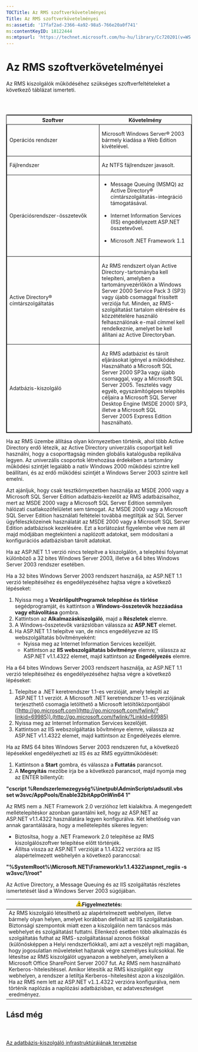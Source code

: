 ```yaml
---
TOCTitle: Az RMS szoftverkövetelményei
Title: Az RMS szoftverkövetelményei
ms:assetid: '17faf2ad-2366-4a92-98a5-766e20a0f741'
ms:contentKeyID: 18122444
ms:mtpsurl: 'https://technet.microsoft.com/hu-hu/library/Cc720201(v=WS.10)'
---
```


Az RMS szoftverkövetelményei
============================

Az RMS kiszolgálók működéséhez szükséges szoftverfeltételeket a következő táblázat ismerteti.

###  

<p> </p>
<table style="border:1px solid black;">
<colgroup>
<col width="50%" />
<col width="50%" />
</colgroup>
<thead>
<tr class="header">
<th>Szoftver</th>
<th>Követelmény</th>
</tr>
</thead>
<tbody>
<tr class="odd">
<td style="border:1px solid black;"><p>Operációs rendszer</p></td>
<td style="border:1px solid black;"><p>Microsoft Windows Server® 2003 bármely kiadása a Web Edition kivételével.</p></td>
</tr>  
<tr class="even">
<td style="border:1px solid black;"><p>Fájlrendszer</p></td>
<td style="border:1px solid black;"><p>Az NTFS fájlrendszer javasolt.</p></td>
</tr>  
<tr class="odd">
<td style="border:1px solid black;"><p>Operációsrendszer-összetevők</p></td>
<td style="border:1px solid black;"><ul>
<li>Message Queuing (MSMQ) az Active Directory® címtárszolgáltatás-integráció támogatásával.<br />  
<br />  
</li>  
<li>Internet Information Services (IIS) engedélyezett ASP.NET összetevővel.<br />  
<br />  
</li>  
<li>Microsoft .NET Framework 1.1<br />  
<br />  
</li>
</ul></td>
</tr>
<tr class="even">
<td style="border:1px solid black;"><p>Active Directory® címtárszolgáltatás</p></td>
<td style="border:1px solid black;"><p>Az RMS rendszert olyan Active Directory-tartományba kell telepíteni, amelyben a tartományvezérlőkön a Windows Server 2000 Service Pack 3 (SP3) vagy újabb csomaggal frissített verziója fut. Minden, az RMS-szolgáltatást tartalom elérésére és közzétételére használó felhasználónak e-mail címmel kell rendelkeznie, amelyet be kell állítani az Active Directoryban.</p></td>
</tr>  
<tr class="odd">
<td style="border:1px solid black;"><p>Adatbázis-kiszolgáló</p></td>
<td style="border:1px solid black;"><p>Az RMS adatbázist és tárolt eljárásokat igényel a működéshez. Használható a Microsoft SQL Server 2000 SP3a vagy újabb csomaggal, vagy a Microsoft SQL Server 2005. Tesztelés vagy egyéb, egyszámítógépes telepítés céljaira a Microsoft SQL Server Desktop Engine (MSDE 2000) SP3, illetve a Microsoft SQL Server 2005 Express Edition használható.</p></td>
</tr>  
</tbody>  
</table>
  
Ha az RMS üzembe állítása olyan környezetben történik, ahol több Active Directory erdő létezik, az Active Directory univerzális csoportjait kell használni, hogy a csoporttagság minden globális katalógusba replikálva legyen. Az univerzális csoportok létrehozása érdekében a tartomány működési szintjét legalább a natív Windows 2000 működési szintre kell beállítani, és az erdő működési szintjét a Windows Server 2003 szintre kell emelni.
  
Azt ajánljuk, hogy csak tesztkörnyezetben használja az MSDE 2000 vagy a Microsoft SQL Server Edition adatbázis-kezelőt az RMS adatbázisaihoz, mert az MSDE 2000 vagy a Microsoft SQL Server Edition semmilyen hálózati csatlakozófelületet sem támogat. Az MSDE 2000 vagy a Microsoft SQL Server Edition használati feltételei továbbá megtiltják az SQL Server ügyféleszközeinek használatát az MSDE 2000 vagy a Microsoft SQL Server Edition adatbázisok kezelésére. Ezt a korlátozást figyelembe véve nem áll majd módjában megtekinteni a naplózott adatokat, sem módosítani a konfigurációs adatbázisban tárolt adatokat. 
  
Ha az ASP.NET 1.1 verzió nincs telepítve a kiszolgálón, a telepítési folyamat különböző a 32 bites Windows Server 2003, illetve a 64 bites Windows Server 2003 rendszer esetében.
  
Ha a 32 bites Windows Server 2003 rendszert használja, az ASP.NET 1.1 verzió telepítéséhez és engedélyezéséhez hajtsa végre a következő lépéseket:
  
1.  Nyissa meg a **VezérlőpultProgramok telepítése és törlése** segédprogramját, és kattintson a **Windows-összetevők hozzáadása vagy eltávolítása** gombra.  
2.  Kattintson az **Alkalmazáskiszolgáló**, majd a **Részletek** elemre.  
3.  A Windows-összetevők varázslóban válassza az **ASP.NET** elemet.  
4.  Ha ASP.NET 1.1 telepítve van, de nincs engedélyezve az IIS webszolgáltatás bővítményeként:  
    -   Nyissa meg az Internet Information Services kezelőjét.  
    -   Kattintson az **IIS webszolgáltatás bővítménye** elemre, válassza az ASP.NET v1.1.4322 elemet, majd kattintson az **Engedélyezés** elemre.
  
Ha a 64 bites Windows Server 2003 rendszert használja, az ASP.NET 1.1 verzió telepítéséhez és engedélyezéséhez hajtsa végre a következő lépéseket:
  
1.  Telepítse a .NET keretrendszer 1.1-es verzióját, amely telepíti az ASP.NET 1.1 verziót. A Microsoft .NET keretrendszer 1.1-es verziójának terjeszthető csomagja letölthető a Microsoft letöltőközpontjából ([http://go.microsoft.com](http://go.microsoft.com/fwlink/?linkid=69985)).(http://go.microsoft.com/fwlink/?LinkId=69985)  
2.  Nyissa meg az Internet Information Services kezelőjét.  
3.  Kattintson az IIS webszolgáltatás bővítménye elemre, válassza az ASP.NET v1.1.4322 elemet, majd kattintson az Engedélyezés elemre.
  
Ha az RMS 64 bites Windows Server 2003 rendszeren fut, a következő lépésekkel engedélyezheti az IIS és az RMS együttműködését:
  
1.  Kattintson a **Start** gombra, és válassza a **Futtatás** parancsot.  
2.  A **Megnyitás** mezőbe írja be a következő parancsot, majd nyomja meg az ENTER billentyűt:
  
**"cscript %Rendszerlemezegység%\\inetpub\\AdminScripts\\adsutil.vbs set w3svc/AppPools/Enable32bitAppOnWin64 1"**
  
Az RMS nem a .NET Framework 2.0 verzióhoz lett kialakítva. A megengedett mellételepítéskor azonban garantálni kell, hogy az ASP.NET az ASP.NET v1.1.4322 használatára legyen konfigurálva. Két lehetőség van annak garantálására, hogy a mellételepítés sikeres legyen:
  
-   Biztosítsa, hogy a .NET Framework 2.0 telepítése az RMS kiszolgálószoftver telepítése előtt történjék.  
-   Állítsa vissza az ASP.NET verzióját a 1.1.4322 verzióra az IIS alapértelmezett webhelyén a következő paranccsal:
  
**"%SystemRoot%\\Microsoft.NET\\Framework\\v1.1.4322\\aspnet\_regiis -s w3svc/1/root"**
  
Az Active Directory, a Message Queuing és az IIS szolgáltatás részletes ismertetését lásd a Windows Server 2003 súgójában.
  
| ![](images/Cc720201.Caution(WS.10).gif)Figyelmeztetés:                                                                                                                                                                                                                                                                                                                                                                                                                                                                                                                                                                                                                                                                                                                                                                                                                                             |  
|---------------------------------------------------------------------------------------------------------------------------------------------------------------------------------------------------------------------------------------------------------------------------------------------------------------------------------------------------------------------------------------------------------------------------------------------------------------------------------------------------------------------------------------------------------------------------------------------------------------------------------------------------------------------------------------------------------------------------------------------------------------------------------------------------------------------------------------------------------------------------------------------------------------------------------|  
| Az RMS kiszolgáló létesíthető az alapértelmezett webhelyen, illetve bármely olyan helyen, amelyet korábban definiált az IIS szolgáltatásban. Biztonsági szempontok miatt ezen a kiszolgálón nem tanácsos más webhelyet és szolgáltatást futtatni. Ellenkező esetben több alkalmazás és szolgáltatás futhat az RMS-szolgáltatással azonos fiókkal (különösképpen a Helyi rendszerfiókkal), ami azt a veszélyt rejti magában, hogy jogosulatlan műveleteket hajtanak végre személyes kulcsokkal. Ne létesítse az RMS kiszolgálót ugyanazon a webhelyen, amelyiken a Microsoft Office SharePoint Server 2007 fut. Az RMS nem használható Kerberos-hitelesítéssel. Amikor létesítik az RMS kiszolgálót egy webhelyen, a rendszer a letiltja Kerberos-hitelesítést azon a kiszolgálón. Ha az RMS nem lett az ASP.NET v1.1.4322 verzióra konfigurálva, nem történik naplózás a naplózási adatbázisban, ez adatveszteséget eredményez. |
  
Lásd még  
--------
  
####  
  
[Az adatbázis-kiszolgáló infrastruktúrájának tervezése](https://technet.microsoft.com/b12354bd-3143-4d1f-b5aa-450c4550653c)
